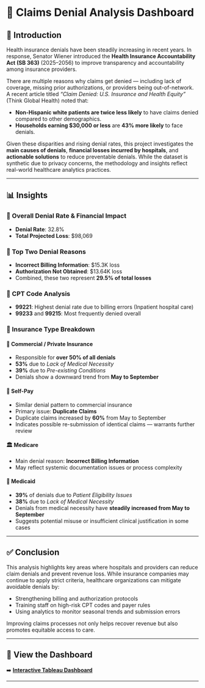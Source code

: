 # 🏥 Claims Denial Analysis Dashboard

## 📌 Introduction

Health insurance denials have been steadily increasing in recent years. In response, Senator Wiener introduced the **Health Insurance Accountability Act (SB 363)** (2025–2056) to improve transparency and accountability among insurance providers.

There are multiple reasons why claims get denied — including lack of coverage, missing prior authorizations, or providers being out-of-network. A recent article titled *“Claim Denied: U.S. Insurance and Health Equity”* (Think Global Health) noted that:
- **Non-Hispanic white patients are twice less likely** to have claims denied compared to other demographics.
- **Households earning $30,000 or less** are **43% more likely** to face denials.

Given these disparities and rising denial rates, this project investigates the **main causes of denials**, **financial losses incurred by hospitals**, and **actionable solutions** to reduce preventable denials. While the dataset is synthetic due to privacy concerns, the methodology and insights reflect real-world healthcare analytics practices.

---

## 📊 Insights

### 🔸 Overall Denial Rate & Financial Impact
- **Denial Rate**: 32.8%
- **Total Projected Loss**: $98,069

### 🔸 Top Two Denial Reasons
- **Incorrect Billing Information**: $15.3K loss  
- **Authorization Not Obtained**: $13.64K loss  
- Combined, these two represent **29.5% of total losses**  

### 🔸 CPT Code Analysis
- **99221**: Highest denial rate due to billing errors (Inpatient hospital care)
- **99233** and **99215**: Most frequently denied overall

### 🔸 Insurance Type Breakdown

#### 🏦 Commercial / Private Insurance
- Responsible for **over 50% of all denials**
- **53%** due to *Lack of Medical Necessity*
- **39%** due to *Pre-existing Conditions*
- Denials show a downward trend from **May to September**

#### 💸 Self-Pay
- Similar denial pattern to commercial insurance
- Primary issue: **Duplicate Claims**
- Duplicate claims increased by **60%** from May to September
- Indicates possible re-submission of identical claims — warrants further review

#### 🏛 Medicare
- Main denial reason: **Incorrect Billing Information**
- May reflect systemic documentation issues or process complexity

#### 🏥 Medicaid
- **39%** of denials due to *Patient Eligibility Issues*
- **38%** due to *Lack of Medical Necessity*
- Denials from medical necessity have **steadily increased from May to September**
- Suggests potential misuse or insufficient clinical justification in some cases

---

## ✅ Conclusion

This analysis highlights key areas where hospitals and providers can reduce claim denials and prevent revenue loss. While insurance companies may continue to apply strict criteria, healthcare organizations can mitigate avoidable denials by:

- Strengthening billing and authorization protocols
- Training staff on high-risk CPT codes and payer rules
- Using analytics to monitor seasonal trends and submission errors

Improving claims processes not only helps recover revenue but also promotes equitable access to care.

---

## 🔗 View the Dashboard

➡️ [**Interactive Tableau Dashboard**](https://blater54.github.io/Claims-Denial-Analysis/Visualizations.html)

---

